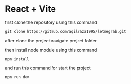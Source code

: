 # React + Vite

first clone the repository using this command

`git clone https://github.com/aqilraza1995/letmegrab.git`

after clone the project navigate project folder 

 then install node module using this command

`npm install`

and run this command for start the project

`npm run dev`